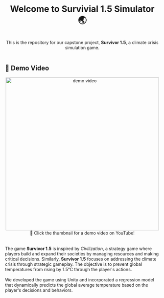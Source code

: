<div align="center">
   <h1>Welcome to Survivial 1.5 Simulator 🌏</h1>
   <br> 
   This is the repository for our capstone project, <b>Survivor 1.5</b>, a climate crisis simulation game.<br>
</div>

<br>

<h2>🔗 Demo Video</h2>

<div align="center">
   <a href="https://youtu.be/eEiE7TPPgY4">
    <img src="https://img.youtube.com/vi/eEiE7TPPgY4/0.jpg" alt="demo video" style="width:500px;">
</a>
   <br>
   🔼 Click the thumbnail for a demo video on YouTube!
</div>
<br><br>
The game <b>Survivor 1.5</b> is inspired by <i>Civilization</i>, a strategy game where players build and expand their societies by managing resources and making critical decisions. Similarly, <b>Survivor 1.5</b> focuses on addressing the climate crisis through strategic gameplay. The objective is to prevent global temperatures from rising by 1.5°C through the player's actions.
<br><br>
We developed the game using Unity and incorporated a regression model that dynamically predicts the global average temperature based on the player's decisions and behaviors.
<br>

